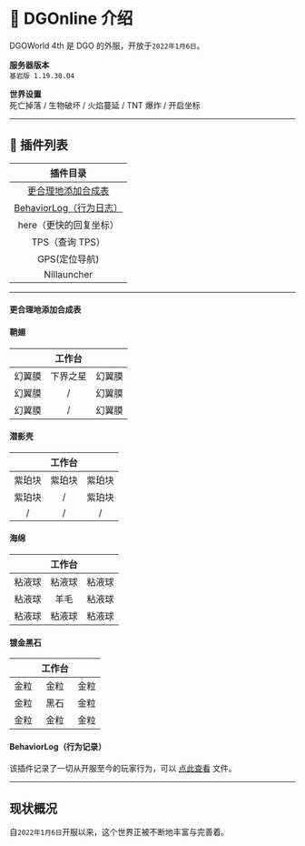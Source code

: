 <!-- information/DGOnline/4th -->

# 📃 DGOnline 介绍

DGOWorld 4th 是 DGO 的外服，开放于`2022年1月6日`。

**服务器版本** <br/>
`基岩版 1.19.30.04`

**世界设置** <br/>
死亡掉落 / 生物破坏 / 火焰蔓延 / TNT 爆炸 / 开启坐标

---

## 🔌 插件列表

|                                    插件目录                                    |
| :----------------------------------------------------------------------------: |
|      [更合理地添加合成表](information/DGOnline/4th?id=更合理地添加合成表)      |
| [BehaviorLog（行为日志）](information/DGOnline/4th?id=behaviorlog（行为日志）) |
|                             here（更快的回复坐标）                             |
|                                TPS（查询 TPS）                                 |
|                                 GPS(定位导航)                                  |
|                                  Nillauncher                                   |

---

#### 更合理地添加合成表

<!-- tabs:start -->

#### **鞘翅**

|        |  工作台  |        |
| :----: | :------: | :----: |
| 幻翼膜 | 下界之星 | 幻翼膜 |
| 幻翼膜 |    /     | 幻翼膜 |
| 幻翼膜 |    /     | 幻翼膜 |

#### **潜影壳**

|        | 工作台 |        |
| :----: | :----: | :----: |
| 紫珀块 | 紫珀块 | 紫珀块 |
| 紫珀块 |   /    | 紫珀块 |
|   /    |   /    |   /    |

#### **海绵**

|        | 工作台 |        |
| :----: | :----: | :----: |
| 粘液球 | 粘液球 | 粘液球 |
| 粘液球 |  羊毛  | 粘液球 |
| 粘液球 | 粘液球 | 粘液球 |

#### **镀金黑石**

|      | 工作台 |      |
| :--: | :----: | :--: |
| 金粒 |  金粒  | 金粒 |
| 金粒 |  黑石  | 金粒 |
| 金粒 |  金粒  | 金粒 |

<!-- tabs:end -->

#### BehaviorLog（行为记录）

该插件记录了一切从开服至今的玩家行为，可以 [点此查看](http://159.75.116.151/) 文件。

---

## 现状概况

自`2022年1月6日`开服以来，这个世界正被不断地丰富与完善着。<br/>

<!-- 如今有着无数繁复而密集的建筑群，也有着许多未曾被发现的古老建筑。 -->
